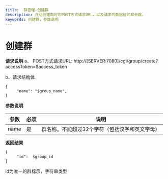 ```yaml
---
title:  群管理-创建群
description: 介绍创建群时的POST方式请求URL，以及请求的数据格式和参数。
keywords: 创建群，参数说明
---
```


# 创建群

**请求说明**
a、 POST方式请求URL:
http://[SERVER:7080]/cgi/group/create?accessToken=$access_token

b、请求结构体

```
{
     "name": "$group_name",
}
```

**参数说明**

| 参数 | 必须 | 说明                                           |
| ---- | ---- | ---------------------------------------------- |
| name | 是   | 群名称。不能超过32个字符（包括汉字和英文字母） |

**返回结果**

```
{
     "id":  $group_id
}
```

id为唯一的群标示，字符串类型